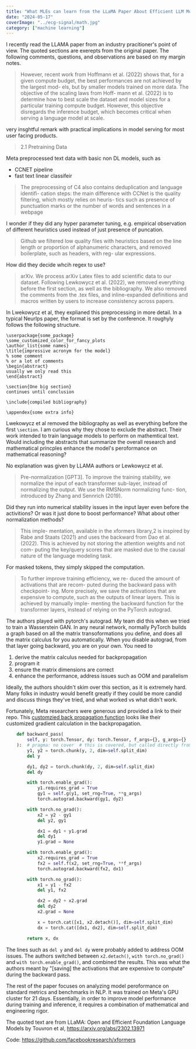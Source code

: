 ```yaml
---
title: "What MLEs can learn from the LLaMA Paper About Efficient LLM Models"
date: "2024-05-17"
coverImage: "../ecg-signal/math.jpg"
category: ["machine learning"]
---
```


I recently read the LLAMA paper from an industry pracitioner's point of view.
The quoted sections are exerepts from the original paper. The following comments, questions, and observations are based on my margin notes.

> However, recent work from Hoffmann et al. (2022) shows that, for a given compute budget, the best performances are not achieved by the largest mod- els, but by smaller models trained on more data.
> The objective of the scaling laws from Hoff- mann et al. (2022) is to determine how to best scale the dataset and model sizes for a particular training compute budget. However, this objective disregards the inference budget, which becomes critical when serving a language model at scale.

very insghtful remark with practical implications in model serving for most user facing products.

> 2.1 Pretraining Data

Meta preprocessed text data with basic non DL models, such as

- CCNET pipeline
- fast text linear classifeir

> The preprocessing of C4 also contains deduplication and language identifi- cation steps: the main difference with CCNet is the quality filtering, which mostly relies on heuris- tics such as presence of punctuation marks or the number of words and sentences in a webpage

I wonder if they did any hyper parameter tuning, e.g. empirical observation of different heuristics used instead of just presence of puncation.

> Github
> we filtered low quality files with heuristics based on the line length or proportion of alphanumeric characters, and removed boilerplate, such as headers, with reg- ular expressions.

How did they decide whcih regex to use?

> arXiv. We process arXiv Latex files to add scientific data to our dataset. Following Lewkowycz et al. (2022), we removed everything before the first section, as well as the bibliography. We also removed the comments from the .tex files, and inline-expanded definitions and macros written by users to increase consistency across papers.

In Lwekowycz et al, they explianed this preprocessing in more detail. In a typical NeurIps paper, the format is set by the conference. It roughyly follows the following structure.

```
\userpackage{some_package}
\some_customized_color_for_fancy_plots
\author_list{some names}
\title{impressive acronym for the model}
% some comment
% or a lot of comments
\begin{abstract}
usually we only read this
\end{abstract}

\section{One big section}
continues until conclusion

\include{compiled bibliography}

\appendex{some extra info}
```

Lwekowycz et al removed the bibliography as well as everything before the first `\section`. I am curious why they chose to exclude the abstract. Their work intended to train language models to perform on mathemtical text. Would including the abstracts that summarize the overall research and mathematical princples enhance the model's peroformance on mathematical reasoning?

No explanation was given by LLAMA authors or Lewkowycz et al.

> Pre-normalization [GPT3]. To improve the training stability, we normalize the input of each transformer sub-layer, instead of normalizing the output. We use the RMSNorm normalizing func- tion, introduced by Zhang and Sennrich (2019).

Did they run into numerical stability issues in the input layer even before the activitions? Or was it just done to boost performance? What about other normalization methods?

> This imple- mentation, available in the xformers library,2 is inspired by Rabe and Staats (2021) and uses the backward from Dao et al. (2022). This is achieved by not storing the attention weights and not com- puting the key/query scores that are masked due to the causal nature of the language modeling task.

For masked tokens, they simply skipped the computation.

> To further improve training efficiency, we re- duced the amount of activations that are recom- puted during the backward pass with checkpoint- ing. More precisely, we save the activations that are expensive to compute, such as the outputs of linear layers. This is achieved by manually imple- menting the backward function for the transformer layers, instead of relying on the PyTorch autograd.

The authors played with pytorch's autograd. My team did this when we tried to train a Wasserstein GAN. In any neural network, normally PyTorch builds a graph based on all the matrix transoformations you define, and does all the matrix calculus for you automatically. When you disable autograd, from that layer going backward, you are on your own. You need to

1. derive the matrix calculus needed for backpropagation
2. program it
3. ensure the matrix dimensions are correct
4. enhance the performance, address issues such as OOM and parallelism

Ideally, the authors shouldn't skim over this section, as it is extremely hard. Many folks in industry would benefit greatly if they could be more candid and discuss things they've tried, and what worked vs what didn't work.

Fortunately, Meta researchers were generous and provided a link to their repo. This [customzied back propagation function](https://github.com/facebookresearch/xformers/blob/6e1718b4af7e80087b9a247a6cd100b0cd2be339/xformers/components/reversible.py#L87) looks like their customized gradient calculation in the backpropagation.

```python
    def backward_pass(
        self, y: torch.Tensor, dy: torch.Tensor, f_args={}, g_args={}
    ):  # pragma: no cover  # this is covered, but called directly from C++
        y1, y2 = torch.chunk(y, 2, dim=self.split_dim)
        del y

        dy1, dy2 = torch.chunk(dy, 2, dim=self.split_dim)
        del dy

        with torch.enable_grad():
            y1.requires_grad = True
            gy1 = self.g(y1, set_rng=True, **g_args)
            torch.autograd.backward(gy1, dy2)

        with torch.no_grad():
            x2 = y2 - gy1
            del y2, gy1

            dx1 = dy1 + y1.grad
            del dy1
            y1.grad = None

        with torch.enable_grad():
            x2.requires_grad = True
            fx2 = self.f(x2, set_rng=True, **f_args)
            torch.autograd.backward(fx2, dx1)

        with torch.no_grad():
            x1 = y1 - fx2
            del y1, fx2

            dx2 = dy2 + x2.grad
            del dy2
            x2.grad = None

            x = torch.cat([x1, x2.detach()], dim=self.split_dim)
            dx = torch.cat([dx1, dx2], dim=self.split_dim)

        return x, dx
```

The lines such as `del y` and `del dy` were probably added to address OOM issues. The authors switched between `x2.detach()`, `with torch.no_grad()` and `with torch.enable_grad()`, and combined the results. This was what the authors meant by "[saving] the activations that are expensive to compute" during the backward pass.

The rest of the paper focuses on analyzing model peroformance on standard metrics and benchmarks in NLP. It was trained on Meta's GPU cluster for 21 days. Essentially, in order to improve model performance during training and inference, it requires a combination of mathematical and engineering rigor.

The quoted text are from LLaMA: Open and Efficient Foundation Language Models by Touvron et al, https://arxiv.org/abs/2302.13971

Code: https://github.com/facebookresearch/xformers
